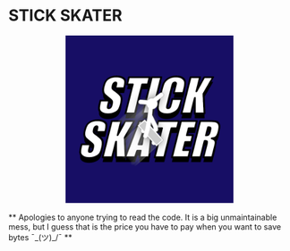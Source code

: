 # STICK SKATER

<p align="center"><img width="300" height="300" src="assets/logo-twolines.png"></p>

** Apologies to anyone trying to read the code. It is a big unmaintainable mess, but I guess that is the price you have to pay when you want to save bytes ¯\_(ツ)_/¯ **
